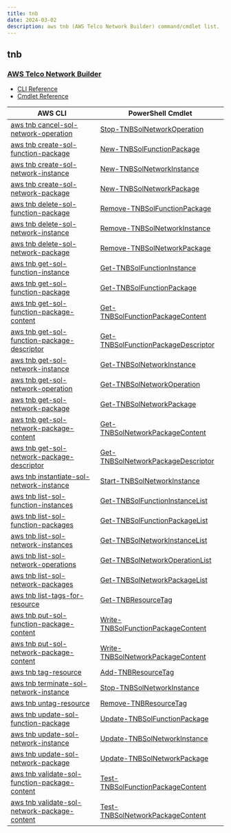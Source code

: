 ```yaml
---
title: tnb
date: 2024-03-02
description: aws tnb (AWS Telco Network Builder) command/cmdlet list.
---
```


## tnb

### [AWS Telco Network Builder](https://aws.amazon.com/tnb/)

* [CLI Reference](https://awscli.amazonaws.com/v2/documentation/api/latest/reference/tnb/index.html)
* [Cmdlet Reference](https://docs.aws.amazon.com/powershell/latest/reference/items/Tnb_cmdlets.html)

|AWS CLI|PowerShell Cmdlet|
|----|----|
|[aws tnb cancel-sol-network-operation](https://awscli.amazonaws.com/v2/documentation/api/latest/reference/tnb/cancel-sol-network-operation.html)|[Stop-TNBSolNetworkOperation](https://docs.aws.amazon.com/powershell/latest/reference/items/Stop-TNBSolNetworkOperation.html)|
|[aws tnb create-sol-function-package](https://awscli.amazonaws.com/v2/documentation/api/latest/reference/tnb/create-sol-function-package.html)|[New-TNBSolFunctionPackage](https://docs.aws.amazon.com/powershell/latest/reference/items/New-TNBSolFunctionPackage.html)|
|[aws tnb create-sol-network-instance](https://awscli.amazonaws.com/v2/documentation/api/latest/reference/tnb/create-sol-network-instance.html)|[New-TNBSolNetworkInstance](https://docs.aws.amazon.com/powershell/latest/reference/items/New-TNBSolNetworkInstance.html)|
|[aws tnb create-sol-network-package](https://awscli.amazonaws.com/v2/documentation/api/latest/reference/tnb/create-sol-network-package.html)|[New-TNBSolNetworkPackage](https://docs.aws.amazon.com/powershell/latest/reference/items/New-TNBSolNetworkPackage.html)|
|[aws tnb delete-sol-function-package](https://awscli.amazonaws.com/v2/documentation/api/latest/reference/tnb/delete-sol-function-package.html)|[Remove-TNBSolFunctionPackage](https://docs.aws.amazon.com/powershell/latest/reference/items/Remove-TNBSolFunctionPackage.html)|
|[aws tnb delete-sol-network-instance](https://awscli.amazonaws.com/v2/documentation/api/latest/reference/tnb/delete-sol-network-instance.html)|[Remove-TNBSolNetworkInstance](https://docs.aws.amazon.com/powershell/latest/reference/items/Remove-TNBSolNetworkInstance.html)|
|[aws tnb delete-sol-network-package](https://awscli.amazonaws.com/v2/documentation/api/latest/reference/tnb/delete-sol-network-package.html)|[Remove-TNBSolNetworkPackage](https://docs.aws.amazon.com/powershell/latest/reference/items/Remove-TNBSolNetworkPackage.html)|
|[aws tnb get-sol-function-instance](https://awscli.amazonaws.com/v2/documentation/api/latest/reference/tnb/get-sol-function-instance.html)|[Get-TNBSolFunctionInstance](https://docs.aws.amazon.com/powershell/latest/reference/items/Get-TNBSolFunctionInstance.html)|
|[aws tnb get-sol-function-package](https://awscli.amazonaws.com/v2/documentation/api/latest/reference/tnb/get-sol-function-package.html)|[Get-TNBSolFunctionPackage](https://docs.aws.amazon.com/powershell/latest/reference/items/Get-TNBSolFunctionPackage.html)|
|[aws tnb get-sol-function-package-content](https://awscli.amazonaws.com/v2/documentation/api/latest/reference/tnb/get-sol-function-package-content.html)|[Get-TNBSolFunctionPackageContent](https://docs.aws.amazon.com/powershell/latest/reference/items/Get-TNBSolFunctionPackageContent.html)|
|[aws tnb get-sol-function-package-descriptor](https://awscli.amazonaws.com/v2/documentation/api/latest/reference/tnb/get-sol-function-package-descriptor.html)|[Get-TNBSolFunctionPackageDescriptor](https://docs.aws.amazon.com/powershell/latest/reference/items/Get-TNBSolFunctionPackageDescriptor.html)|
|[aws tnb get-sol-network-instance](https://awscli.amazonaws.com/v2/documentation/api/latest/reference/tnb/get-sol-network-instance.html)|[Get-TNBSolNetworkInstance](https://docs.aws.amazon.com/powershell/latest/reference/items/Get-TNBSolNetworkInstance.html)|
|[aws tnb get-sol-network-operation](https://awscli.amazonaws.com/v2/documentation/api/latest/reference/tnb/get-sol-network-operation.html)|[Get-TNBSolNetworkOperation](https://docs.aws.amazon.com/powershell/latest/reference/items/Get-TNBSolNetworkOperation.html)|
|[aws tnb get-sol-network-package](https://awscli.amazonaws.com/v2/documentation/api/latest/reference/tnb/get-sol-network-package.html)|[Get-TNBSolNetworkPackage](https://docs.aws.amazon.com/powershell/latest/reference/items/Get-TNBSolNetworkPackage.html)|
|[aws tnb get-sol-network-package-content](https://awscli.amazonaws.com/v2/documentation/api/latest/reference/tnb/get-sol-network-package-content.html)|[Get-TNBSolNetworkPackageContent](https://docs.aws.amazon.com/powershell/latest/reference/items/Get-TNBSolNetworkPackageContent.html)|
|[aws tnb get-sol-network-package-descriptor](https://awscli.amazonaws.com/v2/documentation/api/latest/reference/tnb/get-sol-network-package-descriptor.html)|[Get-TNBSolNetworkPackageDescriptor](https://docs.aws.amazon.com/powershell/latest/reference/items/Get-TNBSolNetworkPackageDescriptor.html)|
|[aws tnb instantiate-sol-network-instance](https://awscli.amazonaws.com/v2/documentation/api/latest/reference/tnb/instantiate-sol-network-instance.html)|[Start-TNBSolNetworkInstance](https://docs.aws.amazon.com/powershell/latest/reference/items/Start-TNBSolNetworkInstance.html)|
|[aws tnb list-sol-function-instances](https://awscli.amazonaws.com/v2/documentation/api/latest/reference/tnb/list-sol-function-instances.html)|[Get-TNBSolFunctionInstanceList](https://docs.aws.amazon.com/powershell/latest/reference/items/Get-TNBSolFunctionInstanceList.html)|
|[aws tnb list-sol-function-packages](https://awscli.amazonaws.com/v2/documentation/api/latest/reference/tnb/list-sol-function-packages.html)|[Get-TNBSolFunctionPackageList](https://docs.aws.amazon.com/powershell/latest/reference/items/Get-TNBSolFunctionPackageList.html)|
|[aws tnb list-sol-network-instances](https://awscli.amazonaws.com/v2/documentation/api/latest/reference/tnb/list-sol-network-instances.html)|[Get-TNBSolNetworkInstanceList](https://docs.aws.amazon.com/powershell/latest/reference/items/Get-TNBSolNetworkInstanceList.html)|
|[aws tnb list-sol-network-operations](https://awscli.amazonaws.com/v2/documentation/api/latest/reference/tnb/list-sol-network-operations.html)|[Get-TNBSolNetworkOperationList](https://docs.aws.amazon.com/powershell/latest/reference/items/Get-TNBSolNetworkOperationList.html)|
|[aws tnb list-sol-network-packages](https://awscli.amazonaws.com/v2/documentation/api/latest/reference/tnb/list-sol-network-packages.html)|[Get-TNBSolNetworkPackageList](https://docs.aws.amazon.com/powershell/latest/reference/items/Get-TNBSolNetworkPackageList.html)|
|[aws tnb list-tags-for-resource](https://awscli.amazonaws.com/v2/documentation/api/latest/reference/tnb/list-tags-for-resource.html)|[Get-TNBResourceTag](https://docs.aws.amazon.com/powershell/latest/reference/items/Get-TNBResourceTag.html)|
|[aws tnb put-sol-function-package-content](https://awscli.amazonaws.com/v2/documentation/api/latest/reference/tnb/put-sol-function-package-content.html)|[Write-TNBSolFunctionPackageContent](https://docs.aws.amazon.com/powershell/latest/reference/items/Write-TNBSolFunctionPackageContent.html)|
|[aws tnb put-sol-network-package-content](https://awscli.amazonaws.com/v2/documentation/api/latest/reference/tnb/put-sol-network-package-content.html)|[Write-TNBSolNetworkPackageContent](https://docs.aws.amazon.com/powershell/latest/reference/items/Write-TNBSolNetworkPackageContent.html)|
|[aws tnb tag-resource](https://awscli.amazonaws.com/v2/documentation/api/latest/reference/tnb/tag-resource.html)|[Add-TNBResourceTag](https://docs.aws.amazon.com/powershell/latest/reference/items/Add-TNBResourceTag.html)|
|[aws tnb terminate-sol-network-instance](https://awscli.amazonaws.com/v2/documentation/api/latest/reference/tnb/terminate-sol-network-instance.html)|[Stop-TNBSolNetworkInstance](https://docs.aws.amazon.com/powershell/latest/reference/items/Stop-TNBSolNetworkInstance.html)|
|[aws tnb untag-resource](https://awscli.amazonaws.com/v2/documentation/api/latest/reference/tnb/untag-resource.html)|[Remove-TNBResourceTag](https://docs.aws.amazon.com/powershell/latest/reference/items/Remove-TNBResourceTag.html)|
|[aws tnb update-sol-function-package](https://awscli.amazonaws.com/v2/documentation/api/latest/reference/tnb/update-sol-function-package.html)|[Update-TNBSolFunctionPackage](https://docs.aws.amazon.com/powershell/latest/reference/items/Update-TNBSolFunctionPackage.html)|
|[aws tnb update-sol-network-instance](https://awscli.amazonaws.com/v2/documentation/api/latest/reference/tnb/update-sol-network-instance.html)|[Update-TNBSolNetworkInstance](https://docs.aws.amazon.com/powershell/latest/reference/items/Update-TNBSolNetworkInstance.html)|
|[aws tnb update-sol-network-package](https://awscli.amazonaws.com/v2/documentation/api/latest/reference/tnb/update-sol-network-package.html)|[Update-TNBSolNetworkPackage](https://docs.aws.amazon.com/powershell/latest/reference/items/Update-TNBSolNetworkPackage.html)|
|[aws tnb validate-sol-function-package-content](https://awscli.amazonaws.com/v2/documentation/api/latest/reference/tnb/validate-sol-function-package-content.html)|[Test-TNBSolFunctionPackageContent](https://docs.aws.amazon.com/powershell/latest/reference/items/Test-TNBSolFunctionPackageContent.html)|
|[aws tnb validate-sol-network-package-content](https://awscli.amazonaws.com/v2/documentation/api/latest/reference/tnb/validate-sol-network-package-content.html)|[Test-TNBSolNetworkPackageContent](https://docs.aws.amazon.com/powershell/latest/reference/items/Test-TNBSolNetworkPackageContent.html)|

